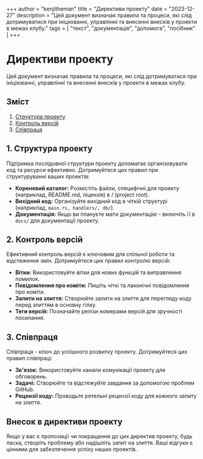 +++
author = "kenjitheman"
title = "Директиви проекту"
date = "2023-12-27"
description = "Цей документ визначає правила та процеси, які слід дотримуватися при ініціюванні, управлінні та внесенні внесків у проекти в межах клубу."
tags = [
    "текст",
    "документація",
    "допомога",
    "посібник"
]
+++

# Директиви проекту

Цей документ визначає правила та процеси, які слід дотримуватися при ініціюванні, управлінні та внесенні внесків у проекти в межах клубу.

## Зміст

1. [Структура проекту](#структура-проекту)
2. [Контроль версій](#контроль-версій)
3. [Співпраця](#співпраця)

## 1. Структура проекту

Підтримка послідовної структури проекту допомагає організовувати код та ресурси ефективно. Дотримуйтеся цих правил при структуруванні ваших проектів:

- **Кореневий каталог:** Розмістіть файли, специфічні для проекту (наприклад, README.md, ліцензія) в / (project root).
- **Вихідний код:** Організуйте вихідний код в чіткій структурі (наприклад, `main.rs, handlers/, db/`).
- **Документація:** Якщо ви плануєте мати документацію - включіть її в `docs/` для документації проекту.

## 2. Контроль версій

Ефективний контроль версій є ключовим для спільної роботи та відстеження змін. Дотримуйтеся цих правил контролю версій:

- **Вітки:** Використовуйте вітки для нових функцій та виправлення помилок.
- **Повідомлення про коміти:** Пишіть чіткі та лаконічні повідомлення про коміти.
- **Запити на злиття:** Створюйте запити на злиття для перегляду коду перед злиттям в основну гілку.
- **Теги версій:** Позначайте релізи номерами версій для зручності посилання.

## 3. Співпраця

Співпраця - ключ до успішного розвитку проекту. Дотримуйтеся цих правил співпраці:

- **Зв'язок:** Використовуйте канали комунікації проекту для обговорень.
- **Задачі:** Створюйте та відстежуйте завдання за допомогою проблем GitHub.
- **Рецензії коду:** Проводьте ретельні рецензії коду для кожного запиту на злиття.

## Внесок в директиви проекту

Якщо у вас є пропозиції чи покращення до цих директив проекту, будь ласка, створіть проблему або надішліть запит на злиття. Ваші відгуки є цінними для забезпечення успіху наших проектів.
